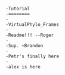 	-Tutorial
	-========
	-
	-VirtualPhylo_Frames
	-
	-Readme!!! --Roger
	-
	-Sup. ~Brandon
	-
	-Petr's finally here
	-
	-alex is here
